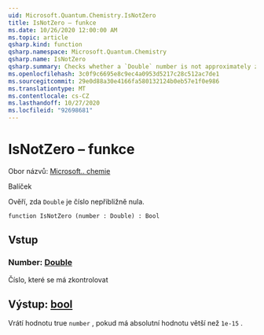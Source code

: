 ```yaml
---
uid: Microsoft.Quantum.Chemistry.IsNotZero
title: IsNotZero – funkce
ms.date: 10/26/2020 12:00:00 AM
ms.topic: article
qsharp.kind: function
qsharp.namespace: Microsoft.Quantum.Chemistry
qsharp.name: IsNotZero
qsharp.summary: Checks whether a `Double` number is not approximately zero.
ms.openlocfilehash: 3c0f9c6695e8c9ec4a0953d5217c28c512ac7de1
ms.sourcegitcommit: 29e0d88a30e4166fa580132124b0eb57e1f0e986
ms.translationtype: MT
ms.contentlocale: cs-CZ
ms.lasthandoff: 10/27/2020
ms.locfileid: "92698681"
---
```

# <a name="isnotzero-function"></a>IsNotZero – funkce

Obor názvů: [Microsoft.. chemie](xref:Microsoft.Quantum.Chemistry)

Balíček [](https://nuget.org/packages/)


Ověří, zda `Double` je číslo nepřibližně nula.

```qsharp
function IsNotZero (number : Double) : Bool
```


## <a name="input"></a>Vstup

### <a name="number--double"></a>Number: [Double](xref:microsoft.quantum.lang-ref.double)

Číslo, které se má zkontrolovat



## <a name="output--bool"></a>Výstup: [bool](xref:microsoft.quantum.lang-ref.bool)

Vrátí hodnotu true `number` , pokud má absolutní hodnotu větší než `1e-15` .